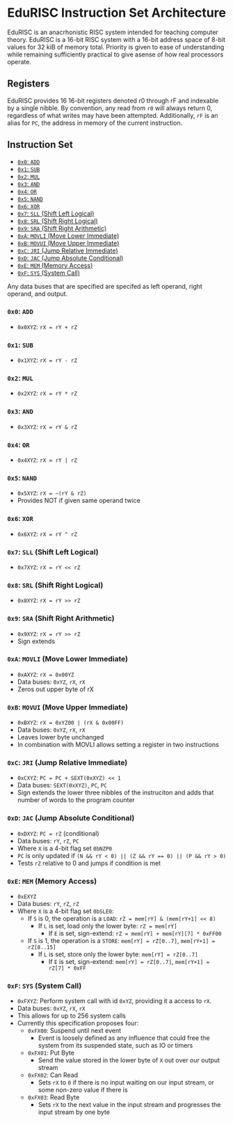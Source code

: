 # EduRISC Instruction Set Architecture
EduRISC is an anacrhonistic RISC system intended for teaching computer theory.
EduRISC is a 16-bit RISC system with a 16-bit address space of 8-bit values for 32 kiB of memory total.
Priority is given to ease of understanding while remaining sufficiently practical to give asense of how real processors operate.

## Registers
EduRISC provides 16 16-bit registers denoted r0 through rF and indexable by a single nibble.
By convention, any read from `r0` will always return 0, regardless of what writes may have been attempted.
Additionally, `rF` is an alias for `PC`, the address in memory of the current instruction.

## Instruction Set
- [`0x0`: `ADD`](#0x0-add)
- [`0x1`: `SUB`](#0x1-sub)
- [`0x2`: `MUL`](#0x2-mul)
- [`0x3`: `AND`](#0x3-and)
- [`0x4`: `OR`](#0x4-or)
- [`0x5`: `NAND`](#0x5-nad)
- [`0x6`: `XOR`](#0x6-xor)
- [`0x7`: `SLL` (Shift Left Logical)](#0x7-sll-shift-left-logical)
- [`0x8`: `SRL` (Shift Right Logical)](#0x8-srl-shift-right-logical)
- [`0x9`: `SRA` (Shift Right Arithmetic)](#0x9-sra-shift-right-arithmetic)
- [`0xA`: `MOVLI` (Move Lower Immediate)](#0xa-movli-move-lower-immediate)
- [`0xB`: `MOVUI` (Move Upper Immediate)](#0xb-movui-move-upper-immediate)
- [`0xC`: `JRI` (Jump Relative Immediate)](#0xc-jri-jump-relative-immediate)
- [`0xD`: `JAC` (Jump Absolute Conditional)](#0xd-jac-jump-absolute-conditional)
- [`0xE`: `MEM` (Memory Access)](#0xe-mem-memory-access)
- [`0xF`: `SYS` (System Call)](#0xf-sys-system-call)

Any data buses that are specified are specifed as left operand, right operand, and output.

### `0x0`: `ADD`
- `0x0XYZ`: `rX = rY + rZ`

### `0x1`: `SUB`
- `0x1XYZ`: `rX = rY - rZ`

### `0x2`: `MUL`
- `0x2XYZ`: `rX = rY * rZ`

### `0x3`: `AND`
- `0x3XYZ`: `rX = rY & rZ`

### `0x4`: `OR`
- `0x4XYZ`: `rX = rY | rZ`

### `0x5`: `NAND`
- `0x5XYZ`: `rX = ~(rY & rZ)`
- Provides NOT if given same operand twice

### `0x6`: `XOR`
- `0x6XYZ`: `rX = rY ^ rZ`

### `0x7`: `SLL` (Shift Left Logical)
- `0x7XYZ`: `rX = rY << rZ`

### `0x8`: `SRL` (Shift Right Logical)
- `0x8XYZ`: `rX = rY >> rZ`

### `0x9`: `SRA` (Shift Right Arithmetic)
- `0x9XYZ`: `rX = rY >> rZ`
- Sign extends

### `0xA`: `MOVLI` (Move Lower Immediate)
- `0xAXYZ`: `rX = 0x00YZ`
- Data buses: `0xYZ`, `rX`, `rX`
- Zeros out upper byte of rX

### `0xB`: `MOVUI` (Move Upper Immediate)
- `0xBXYZ`: `rX = 0xYZ00 | (rX & 0x00FF)`
- Data buses: `0xYZ`, `rX`, `rX`
- Leaves lower byte unchanged
- In combination with MOVLI allows setting a register in two instructions

### `0xC`: `JRI` (Jump Relative Immediate)
- `0xCXYZ`: `PC = PC + SEXT(0xXYZ) << 1`
- Data buses: `SEXT(0xXYZ)`, `PC`, `PC`
- Sign extends the lower three nibbles of the instruciton and adds that number of words to the program counter

### `0xD`: `JAC` (Jump Absolute Conditional)
- `0xDXYZ`: `PC = rZ` (conditional)
- Data buses: `rY`, `rZ`, `PC`
- Where `X` is a 4-bit flag set `0bNZP0`
- `PC` is only updated if `(N && rY < 0) || (Z && rY == 0) || (P && rY > 0)`
- Tests `rZ` relative to 0 and jumps if condition is met

### `0xE`: `MEM` (Memory Access)
- `0xEXYZ`
- Data buses: `rY`, `rZ`, `rZ`
- Where `X` is a 4-bit flag set `0bSLE0`:
	- If `S` is 0, the operation is a `LOAD`: `rZ = mem[rY] & (mem[rY+1] << 8)`
		- If `L` is set, load only the lower byte: `rZ = mem[rY]`
			- If `E` is set, sign-extend: `rZ = mem[rY] + mem[rY][7] * 0xFF00`
	- If `S` is 1, the operation is a `STORE`: `mem[rY] = rZ[0..7]`, `mem[rY+1] = rZ[8..15]`
		- If `L` is set, store only the lower byte: `mem[rY] = rZ[0..7]`
			- If `E` is set, sign-extend: `mem[rY] = rZ[0..7]`, `mem[rY+1] = rZ[7] * 0xFF`

### `0xF`: `SYS` (System Call)
- `0xFXYZ`: Perform system call with id `0xYZ`, providing it a access to `rX`.
- Data buses: `0xYZ`, `rX`, `rX`
- This allows for up to 256 system calls
- Currently this specification proposes four:
	- `0xFX00`: Suspend until next event
		- Event is loosely defined as any influence that could free the system from its suspended state, such as IO or timers
	- `0xFX01`: Put Byte
		- Send the value stored in the lower byte of `X` out over our output stream
	- `0xFX02`: Can Read
		- Sets `rX` to `0` if there is no input waiting on our input stream, or some non-zero value if there is
	- `0xFX03`: Read Byte
		- Sets `rX` to the next value in the input stream and progresses the input stream by one byte
